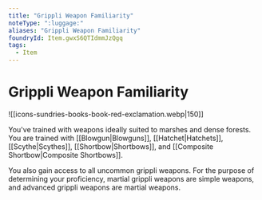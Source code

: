 ```yaml
---
title: "Grippli Weapon Familiarity"
noteType: ":luggage:"
aliases: "Grippli Weapon Familiarity"
foundryId: Item.gwxS6QTIdmmJzQgq
tags:
  - Item
---
```


# Grippli Weapon Familiarity
![[icons-sundries-books-book-red-exclamation.webp|150]]

You've trained with weapons ideally suited to marshes and dense forests. You are trained with [[Blowgun|Blowguns]], [[Hatchet|Hatchets]], [[Scythe|Scythes]], [[Shortbow|Shortbows]], and [[Composite Shortbow|Composite Shortbows]].

You also gain access to all uncommon grippli weapons. For the purpose of determining your proficiency, martial grippli weapons are simple weapons, and advanced grippli weapons are martial weapons.
